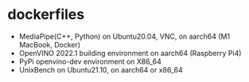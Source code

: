 # dockerfiles

- MediaPipe(C++, Python) on Ubuntu20.04, VNC, on aarch64 (M1 MacBook, Docker)
- OpenVINO 2022.1 building environment on aarch64 (Raspberry Pi4)
- PyPi openvino-dev environment on X86_64
- UnixBench on Ubuntu21.10, on aarch64 or x86_64
